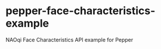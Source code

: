 pepper-face-characteristics-example
===================================

NAOqi Face Characteristics API example for Pepper
